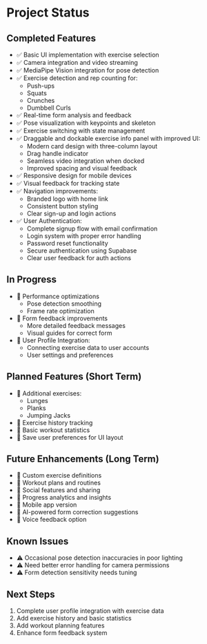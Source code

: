 # Project Status

## Completed Features
- ✅ Basic UI implementation with exercise selection
- ✅ Camera integration and video streaming
- ✅ MediaPipe Vision integration for pose detection
- ✅ Exercise detection and rep counting for:
  - Push-ups
  - Squats
  - Crunches
  - Dumbbell Curls
- ✅ Real-time form analysis and feedback
- ✅ Pose visualization with keypoints and skeleton
- ✅ Exercise switching with state management
- ✅ Draggable and dockable exercise info panel with improved UI:
  - Modern card design with three-column layout
  - Drag handle indicator
  - Seamless video integration when docked
  - Improved spacing and visual feedback
- ✅ Responsive design for mobile devices
- ✅ Visual feedback for tracking state
- ✅ Navigation improvements:
  - Branded logo with home link
  - Consistent button styling
  - Clear sign-up and login actions
- ✅ User Authentication:
  - Complete signup flow with email confirmation
  - Login system with proper error handling
  - Password reset functionality
  - Secure authentication using Supabase
  - Clear user feedback for auth actions

## In Progress
- 🔄 Performance optimizations
  - Pose detection smoothing
  - Frame rate optimization
- 🔄 Form feedback improvements
  - More detailed feedback messages
  - Visual guides for correct form
- 🔄 User Profile Integration:
  - Connecting exercise data to user accounts
  - User settings and preferences

## Planned Features (Short Term)
- 📝 Additional exercises:
  - Lunges
  - Planks
  - Jumping Jacks
- 📝 Exercise history tracking
- 📝 Basic workout statistics
- 📝 Save user preferences for UI layout

## Future Enhancements (Long Term)
- 📝 Custom exercise definitions
- 📝 Workout plans and routines
- 📝 Social features and sharing
- 📝 Progress analytics and insights
- 📝 Mobile app version
- 📝 AI-powered form correction suggestions
- 📝 Voice feedback option

## Known Issues
- ⚠️ Occasional pose detection inaccuracies in poor lighting
- ⚠️ Need better error handling for camera permissions
- ⚠️ Form detection sensitivity needs tuning

## Next Steps
1. Complete user profile integration with exercise data
2. Add exercise history and basic statistics
3. Add workout planning features
4. Enhance form feedback system 
